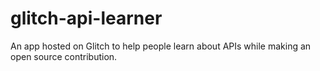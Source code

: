# glitch-api-learner
An app hosted on Glitch to help people learn about APIs while making an open source contribution.

